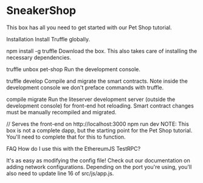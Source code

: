 # SneakerShop
This box has all you need to get started with our Pet Shop tutorial.

Installation
Install Truffle globally.

npm install -g truffle
Download the box. This also takes care of installing the necessary dependencies.

truffle unbox pet-shop
Run the development console.

truffle develop
Compile and migrate the smart contracts. Note inside the development console we don't preface commands with truffle.

compile
migrate
Run the liteserver development server (outside the development console) for front-end hot reloading. Smart contract changes must be manually recompiled and migrated.

// Serves the front-end on http://localhost:3000
npm run dev
NOTE: This box is not a complete dapp, but the starting point for the Pet Shop tutorial. You'll need to complete that for this to function.

FAQ
How do I use this with the EthereumJS TestRPC?

It's as easy as modifying the config file! Check out our documentation on adding network configurations. Depending on the port you're using, you'll also need to update line 16 of src/js/app.js.
